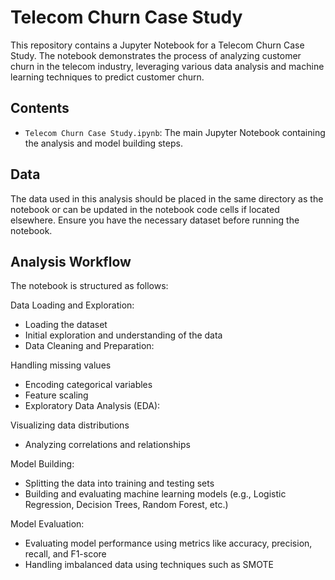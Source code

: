 # Telecom Churn Case Study

This repository contains a Jupyter Notebook for a Telecom Churn Case Study. The notebook demonstrates the process of analyzing customer churn in the telecom industry, leveraging various data analysis and machine learning techniques to predict customer churn.

## Contents

- `Telecom Churn Case Study.ipynb`: The main Jupyter Notebook containing the analysis and model building steps.

## Data
The data used in this analysis should be placed in the same directory as the notebook or can be updated in the notebook code cells if located elsewhere. Ensure you have the necessary dataset before running the notebook.

## Analysis Workflow

The notebook is structured as follows:

Data Loading and Exploration:
- Loading the dataset
- Initial exploration and understanding of the data
- Data Cleaning and Preparation:

Handling missing values
- Encoding categorical variables
- Feature scaling
- Exploratory Data Analysis (EDA):

Visualizing data distributions
- Analyzing correlations and relationships

Model Building:
- Splitting the data into training and testing sets
- Building and evaluating machine learning models (e.g., Logistic Regression, Decision Trees, Random Forest, etc.)

Model Evaluation:
- Evaluating model performance using metrics like accuracy, precision, recall, and F1-score
- Handling imbalanced data using techniques such as SMOTE

